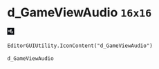 # d_GameViewAudio `16x16`
<img src="/img/d_GameViewAudio.png" width=16 height=16>

``` CSharp
EditorGUIUtility.IconContent("d_GameViewAudio")
```
```
d_GameViewAudio
```
